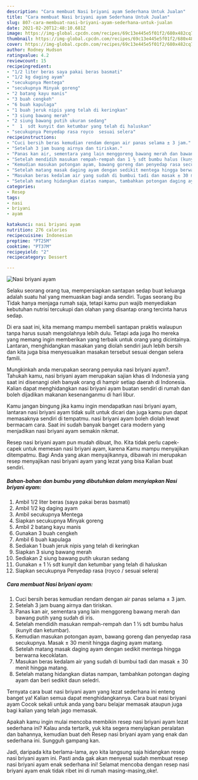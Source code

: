 ```yaml
---
description: "Cara membuat Nasi briyani ayam Sederhana Untuk Jualan"
title: "Cara membuat Nasi briyani ayam Sederhana Untuk Jualan"
slug: 807-cara-membuat-nasi-briyani-ayam-sederhana-untuk-jualan
date: 2021-02-20T12:48:10.681Z
image: https://img-global.cpcdn.com/recipes/69c13e445e5f01f2/680x482cq70/nasi-briyani-ayam-foto-resep-utama.jpg
thumbnail: https://img-global.cpcdn.com/recipes/69c13e445e5f01f2/680x482cq70/nasi-briyani-ayam-foto-resep-utama.jpg
cover: https://img-global.cpcdn.com/recipes/69c13e445e5f01f2/680x482cq70/nasi-briyani-ayam-foto-resep-utama.jpg
author: Rodney Hudson
ratingvalue: 4.2
reviewcount: 15
recipeingredient:
- "1/2 liter beras saya pakai beras basmati"
- "1/2 kg daging ayam"
- "secukupnya Mentega"
- "secukupnya Minyak goreng"
- "2 batang kayu manis"
- "3 buah cengkeh"
- "6 buah kapulaga"
- "1 buah jeruk nipis yang telah di keringkan"
- "3 siung bawang merah"
- "2 siung bawang putih ukuran sedang"
- "  1  sdt kunyit dan ketumbar yang telah di haluskan"
- "secukupnya Penyedap rasa royco  sesuai selera"
recipeinstructions:
- "Cuci bersih beras kemudian rendam dengan air panas selama ± 3 jam."
- "Setelah 3 jam buang airnya dan tiriskan."
- "Panas kan air, sementara yang lain menggoreng bawang merah dan bawang putih yang sudah di iris."
- "Setelah mendidih masukan rempah-rempah dan 1 ½ sdt bumbu halus (kunyit dan ketumbar)."
- "Kemudian masukan potongan ayam, bawang goreng dan penyedap rasa secukupnya. Masak ± 30 menit hingga daging ayam matang."
- "Setelah matang masak daging ayam dengan sedikit mentega hingga berwarna kecoklatan."
- "Masukan beras kedalam air yang sudah di bumbui tadi dan masak ± 30 menit hingga matang."
- "Setelah matang hidangkan diatas nampan, tambahkan potongan daging ayam dan beri sedikit daun seledri."
categories:
- Resep
tags:
- nasi
- briyani
- ayam

katakunci: nasi briyani ayam 
nutrition: 276 calories
recipecuisine: Indonesian
preptime: "PT25M"
cooktime: "PT37M"
recipeyield: "2"
recipecategory: Dessert

---
```



![Nasi briyani ayam](https://img-global.cpcdn.com/recipes/69c13e445e5f01f2/680x482cq70/nasi-briyani-ayam-foto-resep-utama.jpg)

Selaku seorang orang tua, mempersiapkan santapan sedap buat keluarga adalah suatu hal yang memuaskan bagi anda sendiri. Tugas seorang ibu Tidak hanya menjaga rumah saja, tetapi kamu pun wajib menyediakan kebutuhan nutrisi tercukupi dan olahan yang disantap orang tercinta harus sedap.

Di era  saat ini, kita memang mampu membeli santapan praktis walaupun tanpa harus susah mengolahnya lebih dulu. Tetapi ada juga lho mereka yang memang ingin memberikan yang terbaik untuk orang yang dicintainya. Lantaran, menghidangkan masakan yang diolah sendiri jauh lebih bersih dan kita juga bisa menyesuaikan masakan tersebut sesuai dengan selera famili. 



Mungkinkah anda merupakan seorang penyuka nasi briyani ayam?. Tahukah kamu, nasi briyani ayam merupakan sajian khas di Indonesia yang saat ini disenangi oleh banyak orang di hampir setiap daerah di Indonesia. Kalian dapat menghidangkan nasi briyani ayam buatan sendiri di rumah dan boleh dijadikan makanan kesenanganmu di hari libur.

Kamu jangan bingung jika kamu ingin mendapatkan nasi briyani ayam, lantaran nasi briyani ayam tidak sulit untuk dicari dan juga kamu pun dapat memasaknya sendiri di tempatmu. nasi briyani ayam boleh diolah lewat bermacam cara. Saat ini sudah banyak banget cara modern yang menjadikan nasi briyani ayam semakin nikmat.

Resep nasi briyani ayam pun mudah dibuat, lho. Kita tidak perlu capek-capek untuk memesan nasi briyani ayam, karena Kamu mampu menyajikan ditempatmu. Bagi Anda yang akan menyajikannya, dibawah ini merupakan resep menyajikan nasi briyani ayam yang lezat yang bisa Kalian buat sendiri.

<!--inarticleads1-->

##### Bahan-bahan dan bumbu yang dibutuhkan dalam menyiapkan Nasi briyani ayam:

1. Ambil 1/2 liter beras (saya pakai beras basmati)
1. Ambil 1/2 kg daging ayam
1. Ambil secukupnya Mentega
1. Siapkan secukupnya Minyak goreng
1. Ambil 2 batang kayu manis
1. Gunakan 3 buah cengkeh
1. Ambil 6 buah kapulaga
1. Sediakan 1 buah jeruk nipis yang telah di keringkan
1. Siapkan 3 siung bawang merah
1. Sediakan 2 siung bawang putih ukuran sedang
1. Gunakan  ± 1 ½ sdt kunyit dan ketumbar yang telah di haluskan
1. Siapkan secukupnya Penyedap rasa (royco / sesuai selera)




<!--inarticleads2-->

##### Cara membuat Nasi briyani ayam:

1. Cuci bersih beras kemudian rendam dengan air panas selama ± 3 jam.
1. Setelah 3 jam buang airnya dan tiriskan.
1. Panas kan air, sementara yang lain menggoreng bawang merah dan bawang putih yang sudah di iris.
1. Setelah mendidih masukan rempah-rempah dan 1 ½ sdt bumbu halus (kunyit dan ketumbar).
1. Kemudian masukan potongan ayam, bawang goreng dan penyedap rasa secukupnya. Masak ± 30 menit hingga daging ayam matang.
1. Setelah matang masak daging ayam dengan sedikit mentega hingga berwarna kecoklatan.
1. Masukan beras kedalam air yang sudah di bumbui tadi dan masak ± 30 menit hingga matang.
1. Setelah matang hidangkan diatas nampan, tambahkan potongan daging ayam dan beri sedikit daun seledri.




Ternyata cara buat nasi briyani ayam yang lezat sederhana ini enteng banget ya! Kalian semua dapat menghidangkannya. Cara buat nasi briyani ayam Cocok sekali untuk anda yang baru belajar memasak ataupun juga bagi kalian yang telah jago memasak.

Apakah kamu ingin mulai mencoba membikin resep nasi briyani ayam lezat sederhana ini? Kalau anda tertarik, yuk kita segera menyiapkan peralatan dan bahannya, kemudian buat deh Resep nasi briyani ayam yang enak dan sederhana ini. Sungguh gampang kan. 

Jadi, daripada kita berlama-lama, ayo kita langsung saja hidangkan resep nasi briyani ayam ini. Pasti anda gak akan menyesal sudah membuat resep nasi briyani ayam enak sederhana ini! Selamat mencoba dengan resep nasi briyani ayam enak tidak ribet ini di rumah masing-masing,oke!.

